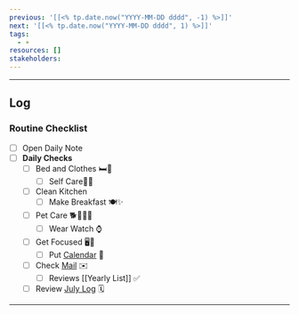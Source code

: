 ```yaml
---
previous: '[[<% tp.date.now("YYYY-MM-DD dddd", -1) %>]]'
next: '[[<% tp.date.now("YYYY-MM-DD dddd", 1) %>]]'
tags:
  - ☀️
resources: []
stakeholders:
---
```

---
## Log

### Routine Checklist

- [ ] Open Daily Note
- [ ] **Daily Checks**
	- [ ] Bed and Clothes 🛏️🧺
		- [ ] Self Care🛀🧴
	- [ ] Clean Kitchen
		- [ ] Make Breakfast 🍽✨
	- [ ] Pet Care 🐕🚶🏻‍♂️
		- [ ] Wear Watch ⌚️
	- [ ] Get Focused 🖥️💊
		- [ ] Put [Calendar](https://calendar.google.com) 📆
	- [ ] Check [Mail](https://mail.google.com) ✉️ 
		- [ ] Reviews [[Yearly List]] ✅
	- [ ] Review [July Log](Yearly%20Log.md#July) 🗓️

---


